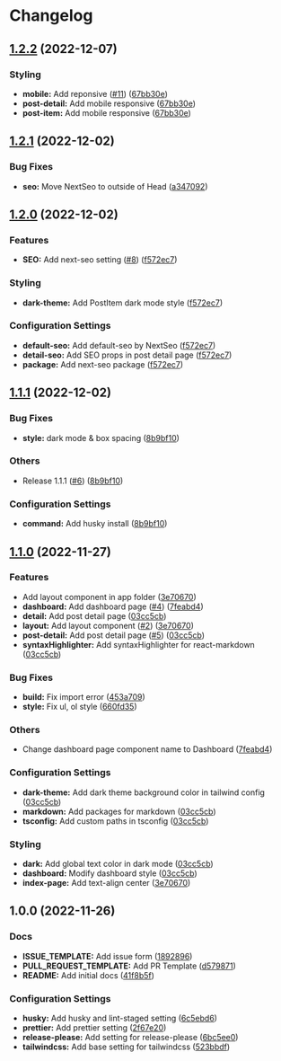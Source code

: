 # Changelog

## [1.2.2](https://github.com/p-acid/blog-template/compare/v1.2.1...v1.2.2) (2022-12-07)


### Styling

* **mobile:** Add reponsive ([#11](https://github.com/p-acid/blog-template/issues/11)) ([67bb30e](https://github.com/p-acid/blog-template/commit/67bb30eda402a2f002996445294ac002de0400f9))
* **post-detail:** Add mobile responsive ([67bb30e](https://github.com/p-acid/blog-template/commit/67bb30eda402a2f002996445294ac002de0400f9))
* **post-item:** Add mobile responsive ([67bb30e](https://github.com/p-acid/blog-template/commit/67bb30eda402a2f002996445294ac002de0400f9))

## [1.2.1](https://github.com/p-acid/blog-template/compare/v1.2.0...v1.2.1) (2022-12-02)


### Bug Fixes

* **seo:** Move NextSeo to outside of Head ([a347092](https://github.com/p-acid/blog-template/commit/a3470925ce0a2b285cc42612d63422e9ae6ca9b3))

## [1.2.0](https://github.com/p-acid/blog-template/compare/v1.1.1...v1.2.0) (2022-12-02)


### Features

* **SEO:** Add next-seo setting ([#8](https://github.com/p-acid/blog-template/issues/8)) ([f572ec7](https://github.com/p-acid/blog-template/commit/f572ec7073f4da163d1a23dac65e8b0d6e6b3d09))


### Styling

* **dark-theme:** Add PostItem dark mode style ([f572ec7](https://github.com/p-acid/blog-template/commit/f572ec7073f4da163d1a23dac65e8b0d6e6b3d09))


### Configuration Settings

* **default-seo:** Add default-seo by NextSeo ([f572ec7](https://github.com/p-acid/blog-template/commit/f572ec7073f4da163d1a23dac65e8b0d6e6b3d09))
* **detail-seo:** Add SEO props in post detail page ([f572ec7](https://github.com/p-acid/blog-template/commit/f572ec7073f4da163d1a23dac65e8b0d6e6b3d09))
* **package:** Add next-seo package ([f572ec7](https://github.com/p-acid/blog-template/commit/f572ec7073f4da163d1a23dac65e8b0d6e6b3d09))

## [1.1.1](https://github.com/p-acid/blog-template/compare/v1.1.0...v1.1.1) (2022-12-02)


### Bug Fixes

* **style:** dark mode & box spacing ([8b9bf10](https://github.com/p-acid/blog-template/commit/8b9bf101644afac141b438aeb8a87af927e22915))


### Others

* Release 1.1.1 ([#6](https://github.com/p-acid/blog-template/issues/6)) ([8b9bf10](https://github.com/p-acid/blog-template/commit/8b9bf101644afac141b438aeb8a87af927e22915))


### Configuration Settings

* **command:** Add husky install ([8b9bf10](https://github.com/p-acid/blog-template/commit/8b9bf101644afac141b438aeb8a87af927e22915))

## [1.1.0](https://github.com/p-acid/blog-template/compare/v1.0.0...v1.1.0) (2022-11-27)


### Features

* Add layout component in app folder ([3e70670](https://github.com/p-acid/blog-template/commit/3e706706f4823c86de2f8aeca6ad987bb172539a))
* **dashboard:** Add dashboard page ([#4](https://github.com/p-acid/blog-template/issues/4)) ([7feabd4](https://github.com/p-acid/blog-template/commit/7feabd47e8b070e43aa4e7d0b13f8250027da2c4))
* **detail:** Add post detail page ([03cc5cb](https://github.com/p-acid/blog-template/commit/03cc5cb93099e523931962b2cf2f686c5ba886a7))
* **layout:** Add layout component ([#2](https://github.com/p-acid/blog-template/issues/2)) ([3e70670](https://github.com/p-acid/blog-template/commit/3e706706f4823c86de2f8aeca6ad987bb172539a))
* **post-detail:** Add post detail page ([#5](https://github.com/p-acid/blog-template/issues/5)) ([03cc5cb](https://github.com/p-acid/blog-template/commit/03cc5cb93099e523931962b2cf2f686c5ba886a7))
* **syntaxHighlighter:** Add syntaxHighlighter for react-markdown ([03cc5cb](https://github.com/p-acid/blog-template/commit/03cc5cb93099e523931962b2cf2f686c5ba886a7))


### Bug Fixes

* **build:** Fix import error ([453a709](https://github.com/p-acid/blog-template/commit/453a709ed8ca2cf9048e876acfe75dc2044cbd44))
* **style:** Fix ul, ol style ([660fd35](https://github.com/p-acid/blog-template/commit/660fd359b19e77fa6b75ef516ff4d4ae0b4e8bae))


### Others

* Change dashboard page component name to Dashboard ([7feabd4](https://github.com/p-acid/blog-template/commit/7feabd47e8b070e43aa4e7d0b13f8250027da2c4))


### Configuration Settings

* **dark-theme:** Add dark theme background color in tailwind config ([03cc5cb](https://github.com/p-acid/blog-template/commit/03cc5cb93099e523931962b2cf2f686c5ba886a7))
* **markdown:** Add packages for markdown ([03cc5cb](https://github.com/p-acid/blog-template/commit/03cc5cb93099e523931962b2cf2f686c5ba886a7))
* **tsconfig:** Add custom paths in tsconfig ([03cc5cb](https://github.com/p-acid/blog-template/commit/03cc5cb93099e523931962b2cf2f686c5ba886a7))


### Styling

* **dark:** Add global text color in dark mode ([03cc5cb](https://github.com/p-acid/blog-template/commit/03cc5cb93099e523931962b2cf2f686c5ba886a7))
* **dashboard:** Modify dashboard style ([03cc5cb](https://github.com/p-acid/blog-template/commit/03cc5cb93099e523931962b2cf2f686c5ba886a7))
* **index-page:** Add text-align center ([3e70670](https://github.com/p-acid/blog-template/commit/3e706706f4823c86de2f8aeca6ad987bb172539a))

## 1.0.0 (2022-11-26)


### Docs

* **ISSUE_TEMPLATE:** Add issue form ([1892896](https://github.com/p-acid/blog-template/commit/18928960d3557f43e4ab815a90b4440a461ad67d))
* **PULL_REQUEST_TEMPLATE:** Add PR Template ([d579871](https://github.com/p-acid/blog-template/commit/d579871d6603f7215640d410bcf2e1bc9003716d))
* **README:** Add initial docs ([41f8b5f](https://github.com/p-acid/blog-template/commit/41f8b5f4c8af9da45ea124c6ab5a05757c8e157c))


### Configuration Settings

* **husky:** Add husky and lint-staged setting ([6c5ebd6](https://github.com/p-acid/blog-template/commit/6c5ebd67c80c25936343eddb962b8479b82f6216))
* **prettier:** Add prettier setting ([2f67e20](https://github.com/p-acid/blog-template/commit/2f67e20ae7868a0dbd823bdc099cd2a6b87ab953))
* **release-please:** Add setting for release-please ([6bc5ee0](https://github.com/p-acid/blog-template/commit/6bc5ee0b837bc125745df5d7f603049d2c693aa9))
* **tailwindcss:** Add base setting for tailwindcss ([523bbdf](https://github.com/p-acid/blog-template/commit/523bbdf4580682ecabe982c5e46e23a0dc30a1bf))

